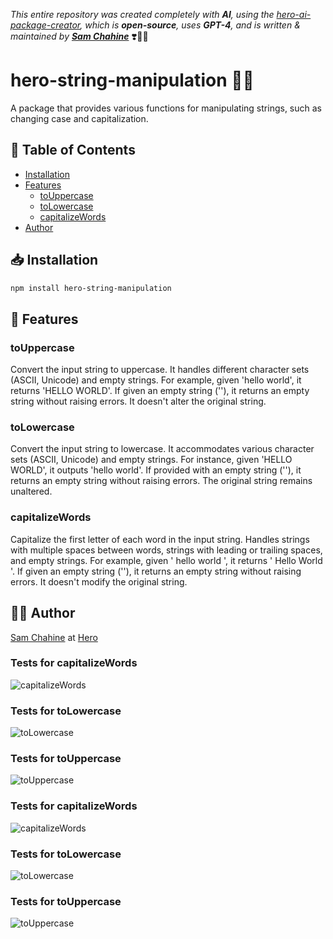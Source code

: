 _This entire repository was created completely with **AI**, using the [hero-ai-package-creator](https://github.com/hero-page/hero-ai-package-creator), which is **open-source**, uses **GPT-4**, and is written & maintained by [**Sam Chahine**](https://hero.page/samir)_ ❣️🧞‍♀️

# hero-string-manipulation 🦸‍♂️

A package that provides various functions for manipulating strings, such as changing case and capitalization.

## 📜 Table of Contents

- [Installation](#installation)
- [Features](#features)
  - [toUppercase](#touppercase)
  - [toLowercase](#tolowercase)
  - [capitalizeWords](#capitalizewords)
- [Author](#author)

## 📥 Installation

```bash
npm install hero-string-manipulation
```

## 🌟 Features

### toUppercase

Convert the input string to uppercase. It handles different character sets (ASCII, Unicode) and empty strings. For example, given 'hello world', it returns 'HELLO WORLD'. If given an empty string (''), it returns an empty string without raising errors. It doesn't alter the original string.

### toLowercase

Convert the input string to lowercase. It accommodates various character sets (ASCII, Unicode) and empty strings. For instance, given 'HELLO WORLD', it outputs 'hello world'. If provided with an empty string (''), it returns an empty string without raising errors. The original string remains unaltered.

### capitalizeWords

Capitalize the first letter of each word in the input string. Handles strings with multiple spaces between words, strings with leading or trailing spaces, and empty strings. For example, given '  hello   world  ', it returns '  Hello   World  '. If given an empty string (''), it returns an empty string without raising errors. It doesn't modify the original string.

## 👨‍💻 Author

[Sam Chahine](https://github.com/kingmeers) at [Hero](https://hero.page/)


### Tests for capitalizeWords

![capitalizeWords](https://img.shields.io/badge/capitalizeWords()-3%20passed%2C%200%20failed.-13b285)

### Tests for toLowercase

![toLowercase](https://img.shields.io/badge/toLowercase()-4%20passed%2C%200%20failed.-13b285)

### Tests for toUppercase

![toUppercase](https://img.shields.io/badge/toUppercase()-4%20passed%2C%200%20failed.-13b285)

### Tests for capitalizeWords

![capitalizeWords](https://img.shields.io/badge/capitalizeWords()-3%20passed%2C%200%20failed.-13b285)

### Tests for toLowercase

![toLowercase](https://img.shields.io/badge/toLowercase()-4%20passed%2C%200%20failed.-13b285)

### Tests for toUppercase

![toUppercase](https://img.shields.io/badge/toUppercase()-4%20passed%2C%200%20failed.-13b285)

